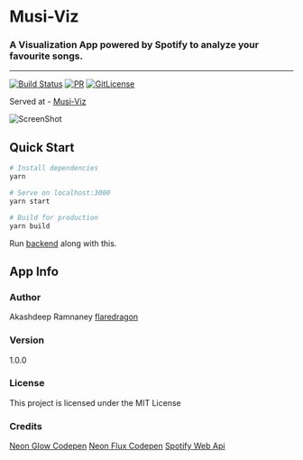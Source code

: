 # Musi-Viz
### A Visualization App powered by Spotify to analyze your favourite songs.
---
[![Build Status](https://travis-ci.com/flaredragon/MusiViz.svg)](https://travis-ci.org/flaredragon/MusiViz)
[![PR](https://img.shields.io/badge/PR-Welcome-blue.svg)](https://github.com/flaredragon/MusiViz)
[![GitLicense](https://gitlicense.com/badge/flaredragon/MusiViz)](https://github.com/flaredragon/MusiViz)

Served at - [Musi-Viz](http://musiviz.surge.sh)

![ScreenShot](http://i.imgur.com/FMcbv6X.jpg)

## Quick Start
``` bash
# Install dependencies
yarn

# Serve on localhost:3000
yarn start

# Build for production
yarn build

```
Run [backend](https://github.com/flaredragon/MusiViz-server) along with this.

## App Info

### Author

Akashdeep Ramnaney
[flaredragon](https://github.com/flaredragon)

### Version

1.0.0

### License

This project is licensed under the MIT License

### Credits 

[Neon Glow Codepen](https://codepen.io/FelixRilling/pen/qzfoc)
[Neon Flux Codepen](https://codepen.io/Trinca/pen/NAvpWa)
[Spotify Web Api](https://developer.spotify.com/documentation/web-api/)
